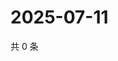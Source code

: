 # 2025-07-11

共 0 条

<!-- BEGIN ZHIHUQUESTIONS -->
<!-- 最后更新时间 Fri Jul 11 2025 13:16:25 GMT+0800 (China Standard Time) -->

<!-- END ZHIHUQUESTIONS -->
